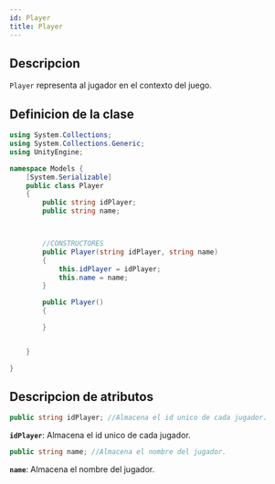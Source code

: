 ```yaml
---
id: Player
title: Player
---
```


## Descripcion

`Player` representa al jugador en el contexto del juego.

## Definicion de la clase

```csharp
using System.Collections;
using System.Collections.Generic;
using UnityEngine;

namespace Models {
    [System.Serializable]
    public class Player 
    {
        public string idPlayer;
        public string name;



        //CONSTRUCTORES
        public Player(string idPlayer, string name)
        {
            this.idPlayer = idPlayer;
            this.name = name;
        }

        public Player()
        {

        }


    }

}
```

## Descripcion de atributos

```csharp
public string idPlayer; //Almacena el id unico de cada jugador.
```

**`idPlayer`**: Almacena el id unico de cada jugador.

```csharp
public string name; //Almacena el nombre del jugador.
```

**`name`**: Almacena el nombre del jugador.